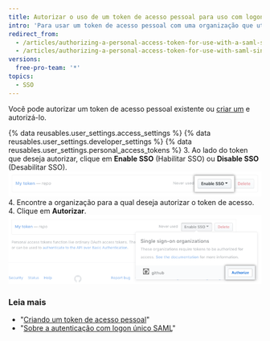 ```yaml
---
title: Autorizar o uso de um token de acesso pessoal para uso com logon único SAML
intro: 'Para usar um token de acesso pessoal com uma organização que utiliza logon único SAML (SSO), primeiramente, você deve autorizar o token.'
redirect_from:
  - /articles/authorizing-a-personal-access-token-for-use-with-a-saml-single-sign-on-organization/
  - /articles/authorizing-a-personal-access-token-for-use-with-saml-single-sign-on
versions:
  free-pro-team: '*'
topics:
  - SSO
---
```


Você pode autorizar um token de acesso pessoal existente ou [criar um](/github/authenticating-to-github/creating-a-personal-access-token) e autorizá-lo.

{% data reusables.user_settings.access_settings %}
{% data reusables.user_settings.developer_settings %}
{% data reusables.user_settings.personal_access_tokens %}
3. Ao lado do token que deseja autorizar, clique em **Enable SSO** (Habilitar SSO) ou **Disable SSO** (Desabilitar SSO). ![Botão de autorização do token SSO](/assets/images/help/settings/sso-allowlist-button.png)
4. Encontre a organização para a qual deseja autorizar o token de acesso.
4. Clique em **Autorizar**. ![Botão de autorização do token](/assets/images/help/settings/token-authorize-button.png)

### Leia mais

- "[Criando um token de acesso pessoal](/github/authenticating-to-github/creating-a-personal-access-token)"
- "[Sobre a autenticação com logon único SAML](/articles/about-authentication-with-saml-single-sign-on)"
